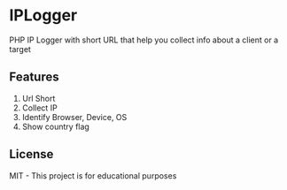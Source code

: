 # IPLogger

PHP IP Logger with short URL that help you collect info about a client or a target

## Features

1. Url Short
2. Collect IP
3. Identify Browser, Device, OS
4. Show country flag

## License

MIT - This project is for educational purposes

